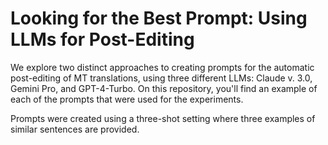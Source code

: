 # Looking for the Best Prompt: Using LLMs for Post-Editing
We explore two distinct approaches to creating prompts for the automatic post-editing of MT translations, using three different LLMs: Claude v. 3.0, Gemini Pro, and GPT-4-Turbo. On this repository, you'll find an example of each of the prompts that were used for the experiments.

Prompts were created using a three-shot setting where three examples of similar sentences are provided.
